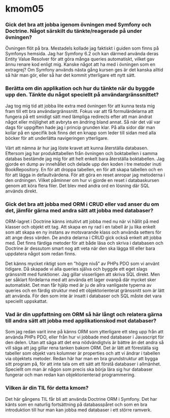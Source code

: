 # kmom05
### Gick det bra att jobba igenom övningen med Symfony och Doctrine. Något särskilt du tänkte/reagerade på under övningen?
Övningen flöt på bra. Mestadels kollade jag faktiskt i guiden som finns på Symfonys hemsida. Jag har Symfony 6.2 och kan därmed använda deras Entity Value Resolver för att göra många queries automatiskt, vilket gav ännu renare kod enligt mig. Kanske något att ha med i övningen som en extragrej? Om Symfony används nästa gång kursen ges är det kanska alltid så här man gör, eller så har det kommit ytterligare ett nytt sätt.

### Berätta om din applikation och hur du tänkte när du byggde upp den. Tänkte du något speciellt på användargränssnittet?
Jag tog mig tid att jobba lite extra med övningen för att kunna testa mig fram till ett bra användargränssnitt. Fokus var att få formulärdelarna att fungera på ett smidigt sätt med lämpliga redirects efter att man ändrat något eller möjlighet att avbryta en ändring bland annat. Så när det väl var dags för uppgiften hade jag i princip grunden klar. På alla sidor där man kollar på en specifik bok finns det en knapp som leder till sidan med alla böcker för att underlätta navigeringen ytterligare.

Värt att nämna är hur jag löste kravet att kunna återställa databasen. Eftersom jag har produkttabellen från övningen och boktabellen i samma databas bestämde jag mig för att helt enkelt bara återställa boktabellen. Jag gjorde en dump av innehållet och delade upp den koden i tre metoder inuti BookRepository. En för att droppa tabellen, en för att skapa tabellen och en för att lägga in defaultvärdena. För att göra en reset anropar jag metoderna i den ordningen. Vilket påminner om hur vi gjorde en reset i databaskursen genom att köra flera filer. Det blev med andra ord en lösning där SQL används direkt.

### Gick det bra att jobba med ORM i CRUD eller vad anser du om det, jämför gärna med andra sätt att jobba med databaser?
ORM-lagret i Doctrine känns intuitivt att jobba med nu när vi hållit på med klasser och objekt ett tag. Att skapa en ny rad i en tabell är ju lika enkelt som att skapa en ny instans av motsvarande klass och använda setters för att ange dess värden. De andra delarna i CRUD gick också enkelt att jobba med. Det finns färdiga metoder för att både läsa och skriva i databasen och Doctrine är dessutom smart nog att veta när den ska lägga till eller bara uppdatera något som redan finns.

Det känns mycket riktigt som en ”högre nivå” av PHPs PDO som vi använt tidigare. Då skapade vi alla queries själva och byggde ett eget slags gränssnitt med funktioner. Jag gillar visserligen att skriva SQL direkt. Men ser såklart fördelarna med att använda ett lager ovanpå där mycket sker automatiskt. Det man får hjälp med är ju de allra vanligaste typerna av queries och en färdig struktur med ett objektorienterat gränssnitt som är lätt att använda. För den som inte är insatt i databaser och SQL måste det vara speciellt uppskattat.

### Vad är din uppfattning om ORM så här långt och relatera gärna till andra sätt att jobba med applikationskod mot databaser?
Som jag redan varit inne på känns ORM som ytterligare ett steg upp från att använda PHPs PDO, eller från hur vi jobbade med databaser i Javascript för den delen. Utan att säga att det ena nödvändigtvis är bättre än det andra så vill säga att jag gillar rena tanken bakom ORM. Det är lätt att föreställa sig tabeller som objekt vars kolumner är properties och att vi ändrar i tabellen via objektets metoder. Redan här har man en bra grundstruktur att bygga sitt program på, för att inte tala om ett sätt att förstå databaser i allmänhet. Speciellt om man är någon som precis ska börja lära sig hur databaser fungerar och man redan kan objektorienterad programmering.

### Vilken är din TIL för detta kmom?
Det här gångens TIL får bli att använda Doctrine ORM i Symfony. Det har känts som en naturlig fortsättning på databasspåret och som en bra introduktion till hur man kan jobba med databaser i ett större ramverk.
